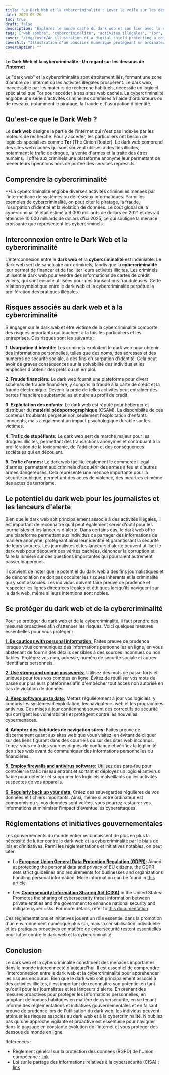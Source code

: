 ```yaml
---
title: "Le Dark Web et la cybercriminalité : Lever le voile sur les dessous de l'Internet"
date: 2023-05-26
toc: true
draft: false
description: "Explorez le monde caché du dark web et son lien avec la cybercriminalité, tout en découvrant sa double nature et son potentiel pour le journalisme et la dénonciation."
tags: ["web sombre", "cybercriminalité", "activités illégales", "Tor", "piratage", "fraude", "vol d'identité", "journalism", "dénonciation", "sécurité en ligne", "les informations personnelles", "violations de données", "vie privée en ligne", "les réglementations gouvernementales", "cybersécurité", "prévention de la criminalité", "navigation anonyme", "anonymat en ligne", "menaces en ligne", "sécurité numérique"]
cover: "/img/cover/An_illustration_of_a_digital_shield_protecting_a_computer.png"
coverAlt: "Illustration d'un bouclier numérique protégeant un ordinateur des menaces du dark web et de la cybercriminalité."
coverCaption: ""
---
```


**Le Dark Web et la cybercriminalité : Un regard sur les dessous de l'Internet**

Le "dark web" et la cybercriminalité sont étroitement liés, formant une zone d'ombre de l'internet où les activités illégales prospèrent. Le dark web, inaccessible par les moteurs de recherche habituels, nécessite un logiciel spécial tel que Tor pour accéder à ses sites web cachés. La cybercriminalité englobe une série d'activités criminelles commises à l'aide d'ordinateurs ou de réseaux, notamment le piratage, la fraude et l'usurpation d'identité.

## Qu'est-ce que le Dark Web ?

Le **dark web** désigne la partie de l'internet qui n'est pas indexée par les moteurs de recherche. Pour y accéder, les particuliers ont besoin de logiciels spécialisés comme **Tor** (The Onion Router). Le dark web comprend des sites web cachés qui sont souvent utilisés à des fins illicites, notamment le trafic de drogue, la vente d'armes et la traite des êtres humains. Il offre aux criminels une plateforme anonyme leur permettant de mener leurs opérations hors de portée des services répressifs.

## Comprendre la cybercriminalité

**La cybercriminalité englobe diverses activités criminelles menées par l'intermédiaire de systèmes ou de réseaux informatiques. Parmi les exemples de cybercriminalité, on peut citer le piratage, la fraude, l'usurpation d'identité et la violation de données. Le coût global de la cybercriminalité était estimé à 6 000 milliards de dollars en 2021 et devrait atteindre 10 000 milliards de dollars d'ici 2025, ce qui souligne la menace croissante que représentent les cybercriminels.

## Interconnexion entre le Dark Web et la cybercriminalité

L'interconnexion entre le **dark web** et la **cybercriminalité** est indéniable. Le dark web sert de sanctuaire aux criminels, tandis que la **cybercriminalité** leur permet de financer et de faciliter leurs activités illicites. Les criminels utilisent le dark web pour vendre des informations de cartes de crédit volées, qui sont ensuite utilisées pour des transactions frauduleuses. Cette relation symbiotique entre le dark web et la cybercriminalité perpétue la prolifération des pratiques illégales.

## Risques associés au dark web et à la cybercriminalité

S'engager sur le dark web et être victime de la cybercriminalité comporte des risques importants qui touchent à la fois les particuliers et les entreprises. Ces risques sont les suivants :

**1. Usurpation d'identité:** Les criminels exploitent le dark web pour obtenir des informations personnelles, telles que des noms, des adresses et des numéros de sécurité sociale, à des fins d'usurpation d'identité. Cela peut avoir de graves conséquences sur la solvabilité des individus et les empêcher d'obtenir des prêts ou un emploi.

**2. Fraude financière:** Le dark web fournit une plateforme pour divers schémas de fraude financière, y compris la fraude à la carte de crédit et la fraude électronique. Devenir la proie de telles activités peut entraîner des pertes financières substantielles et nuire au profil de crédit.

**3. Exploitation des enfants:** Le dark web est réputé pour héberger et distribuer du **matériel pédopornographique** (CSAM). La disponibilité de ces contenus troublants perpétue non seulement l'exploitation d'enfants innocents, mais a également un impact psychologique durable sur les victimes.

**4. Trafic de stupéfiants:** Le dark web sert de marché majeur pour les drogues illicites, permettant des transactions anonymes et contribuant à la prolifération de la toxicomanie, de l'addiction et des conséquences sociétales qui en découlent.

**5. Trafic d'armes:** Le dark web facilite également le commerce illégal d'armes, permettant aux criminels d'acquérir des armes à feu et d'autres armes dangereuses. Cela représente une menace importante pour la sécurité publique, permettant des actes de violence, des meurtres et même des actes de terrorisme.

## Le potentiel du dark web pour les journalistes et les lanceurs d'alerte

Bien que le dark web soit principalement associé à des activités illégales, il est important de reconnaître qu'il peut également servir d'outil pour les journalistes et les lanceurs d'alerte. Dans certains cas, le dark web offre une plateforme permettant aux individus de partager des informations de manière anonyme, protégeant ainsi leur identité et garantissant la sécurité de leurs sources. Les journalistes et les lanceurs d'alerte peuvent utiliser le dark web pour découvrir des vérités cachées, dénoncer la corruption et faire la lumière sur des questions importantes qui pourraient autrement passer inaperçues.

Il convient de noter que le potentiel du dark web à des fins journalistiques et de dénonciation ne doit pas occulter les risques inhérents et la criminalité qui y sont associés. Les individus doivent faire preuve de prudence et respecter les lignes directrices légales et éthiques lorsqu'ils naviguent sur le dark web, même si leurs intentions sont nobles.

## Se protéger du dark web et de la cybercriminalité

Pour se protéger du dark web et de la cybercriminalité, il faut prendre des mesures proactives afin d'atténuer les risques. Voici quelques mesures essentielles pour vous protéger :

[**1. Be cautious with personal information:**](https://simeononsecurity.ch/articles/removing-your-exposed-private-information-from-data-brokers/) Faites preuve de prudence lorsque vous communiquez des informations personnelles en ligne, en vous abstenant de fournir des détails sensibles à des sources inconnues ou non fiables. Protégez vos nom, adresse, numéro de sécurité sociale et autres identifiants personnels.

[**2. Use strong and unique passwords:**](https://simeononsecurity.ch/articles/how-to-create-strong-passwords/) Utilisez des mots de passe forts et uniques pour tous vos comptes en ligne. Évitez de réutiliser vos mots de passe sur plusieurs plateformes afin d'empêcher tout accès non autorisé en cas de violation de données.

[**3. Keep software up to date:**](https://simeononsecurity.ch/articles/best-practices-for-installing-security-patches-on-windows/) Mettez régulièrement à jour vos logiciels, y compris les systèmes d'exploitation, les navigateurs web et les programmes antivirus. Ces mises à jour contiennent souvent des correctifs de sécurité qui corrigent les vulnérabilités et protègent contre les nouvelles cybermenaces.

**4. Adoptez des habitudes de navigation sûres:** Faites preuve de discernement quant aux sites web que vous visitez, en évitant de cliquer sur des liens figurant dans des courriels ou sur des sites web inconnus. Tenez-vous en à des sources dignes de confiance et vérifiez la légitimité des sites web avant de communiquer des informations personnelles ou financières.

[**5. Employ firewalls and antivirus software:**](https://simeononsecurity.ch/recommendations/anti-virus/) Utilisez des pare-feu pour contrôler le trafic réseau entrant et sortant et déployez un logiciel antivirus fiable pour détecter et supprimer les logiciels malveillants ou les activités suspectes de vos appareils.

[**6. Regularly back up your data:**](https://simeononsecurity.ch/articles/what-is-the-3-2-1-backup-rule-and-why-you-should-use-it/) Créez des sauvegardes régulières de vos données et fichiers importants. Ainsi, même si votre ordinateur est compromis ou si vos données sont volées, vous pourrez restaurer vos informations et minimiser l'impact d'éventuelles cyberattaques.

## Réglementations et initiatives gouvernementales

Les gouvernements du monde entier reconnaissent de plus en plus la nécessité de lutter contre le dark web et la cybercriminalité par le biais de lois et d'initiatives. Parmi les réglementations et initiatives notables, on peut citer

- La [**European Union General Data Protection Regulation (GDPR)**](https://gdpr.eu/): Aimed at protecting the personal data and privacy of EU citizens, the GDPR sets strict guidelines and requirements for businesses and organizations handling personal information. More information can be found in [this article](https://gdpr.eu/)

- Les [**Cybersecurity Information Sharing Act (CISA)**](https://www.congress.gov/bill/114th-congress/senate-bill/754) in the United States: Promotes the sharing of cybersecurity threat information between private entities and the government to enhance national security and mitigate cyber risks. For more details, refer to [this documentation](https://www.congress.gov/bill/114th-congress/senate-bill/754)

Ces réglementations et initiatives jouent un rôle essentiel dans la promotion d'un environnement numérique plus sûr, mais la sensibilisation individuelle et les pratiques proactives en matière de cybersécurité restent essentielles pour lutter contre le dark web et la cybercriminalité.

## Conclusion

Le dark web et la cybercriminalité constituent des menaces importantes dans le monde interconnecté d'aujourd'hui. Il est essentiel de comprendre l'interconnexion entre le dark web et la cybercriminalité pour appréhender les risques encourus. Bien que le dark web soit principalement associé à des activités illicites, il est important de reconnaître son potentiel en tant qu'outil pour les journalistes et les lanceurs d'alerte. En prenant des mesures proactives pour protéger les informations personnelles, en adoptant de bonnes habitudes en matière de cybersécurité, en se tenant informé des réglementations et initiatives gouvernementales et en faisant preuve de prudence lors de l'utilisation du dark web, les individus peuvent atténuer les risques associés au dark web et à la cybercriminalité. N'oubliez pas qu'une approche vigilante et proactive est essentielle pour naviguer dans le paysage en constante évolution de l'internet et vous protéger des dessous du monde en ligne.

Références :

- Règlement général sur la protection des données (RGPD) de l'Union européenne : [link](https://gdpr.eu/)
- Loi sur le partage des informations relatives à la cybersécurité (CISA) : [link](https://www.congress.gov/bill/114th-congress/senate-bill/754)
